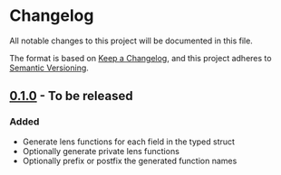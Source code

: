 # Changelog

All notable changes to this project will be documented in this file.

The format is based on [Keep a Changelog](https://keepachangelog.com/en/1.0.0/),
and this project adheres to [Semantic
Versioning](https://semver.org/spec/v2.0.0.html).

## [0.1.0] - To be released

### Added

* Generate lens functions for each field in the typed struct
* Optionally generate private lens functions
* Optionally prefix or postfix the generated function names

[0.1.0]: https://github.com/ejpcmac/typed_struct_lens/releases/tag/v0.1.0

